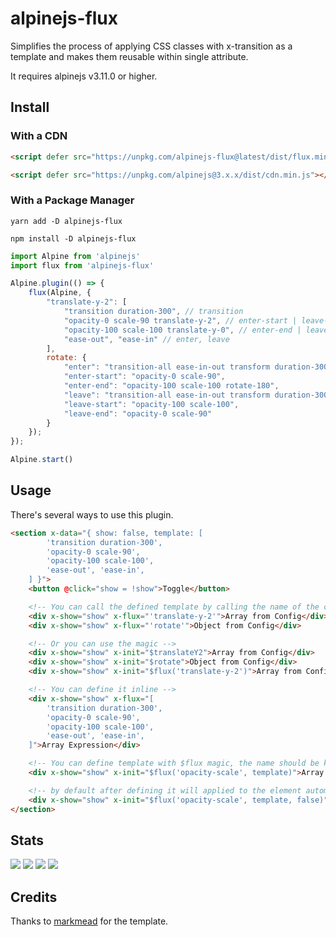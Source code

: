 # alpinejs-flux

Simplifies the process of applying CSS classes with x-transition as a template and makes them reusable within single attribute.

It requires alpinejs v3.11.0 or higher.

## Install

### With a CDN

```html
<script defer src="https://unpkg.com/alpinejs-flux@latest/dist/flux.min.js"></script>

<script defer src="https://unpkg.com/alpinejs@3.x.x/dist/cdn.min.js"></script>
```

### With a Package Manager

```shell
yarn add -D alpinejs-flux

npm install -D alpinejs-flux
```

```js
import Alpine from 'alpinejs'
import flux from 'alpinejs-flux'

Alpine.plugin(() => {
    flux(Alpine, {
        "translate-y-2": [
            "transition duration-300", // transition
            "opacity-0 scale-90 translate-y-2", // enter-start | leave-end
            "opacity-100 scale-100 translate-y-0", // enter-end | leave-start
            "ease-out", "ease-in" // enter, leave
        ],
        rotate: {
            "enter": "transition-all ease-in-out transform duration-300",
            "enter-start": "opacity-0 scale-90",
            "enter-end": "opacity-100 scale-100 rotate-180",
            "leave": "transition-all ease-in-out transform duration-300",
            "leave-start": "opacity-100 scale-100",
            "leave-end": "opacity-0 scale-90"
        }
    });
});

Alpine.start()
```

## Usage

There's several ways to use this plugin.

```html
<section x-data="{ show: false, template: [
        'transition duration-300',
        'opacity-0 scale-90',
        'opacity-100 scale-100',
        'ease-out', 'ease-in',
    ] }">
    <button @click="show = !show">Toggle</button>

    <!-- You can call the defined template by calling the name of the config -->
    <div x-show="show" x-flux="'translate-y-2'">Array from Config</div>
    <div x-show="show" x-flux="'rotate'">Object from Config</div>

    <!-- Or you can use the magic -->
    <div x-show="show" x-init="$translateY2">Array from Config</div>
    <div x-show="show" x-init="$rotate">Object from Config</div>
    <div x-show="show" x-init="$flux('translate-y-2')">Array from Config</div>

    <!-- You can define it inline -->
    <div x-show="show" x-flux="[
        'transition duration-300',
        'opacity-0 scale-90',
        'opacity-100 scale-100',
        'ease-out', 'ease-in',
    ]">Array Expression</div>

    <!-- You can define template with $flux magic, the name should be kebab-case when defining -->
    <div x-show="show" x-init="$flux('opacity-scale', template)">Array Expression</div>

    <!-- by default after defining it will applied to the element automatically, you can pass false as third argument to only register -->
    <div x-show="show" x-init="$flux('opacity-scale', template, false)">Array Expression</div>
</section>
```

## Stats

![](https://img.shields.io/bundlephobia/min/alpinejs-flux)
![](https://img.shields.io/npm/v/alpinejs-flux)
![](https://img.shields.io/npm/dt/alpinejs-flux)
![](https://img.shields.io/github/license/markmead/alpinejs-flux)

## Credits

Thanks to [markmead](https://github.com/markmead/alpinejs-plugin-template) for the template.
